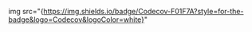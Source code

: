 img src="{https://img.shields.io/badge/Codecov-F01F7A?style=for-the-badge&logo=Codecov&logoColor=white}"
<!--
**Alfredo-Ramon/Alfredo-Ramon** is a ✨ _special_ ✨ repository because its `README.md` (this file) appears on your GitHub profile.


